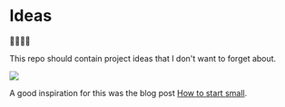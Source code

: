 # Ideas

🤔:sparkles::thought_balloon::raised_hands:

This repo should contain project ideas that I don't want to forget about.

![](https://cdn-images-1.medium.com/max/1600/1*fzO2A9CARpz2tIKbB8Uulg.png)

A good inspiration for this was the blog post [How to start small](https://medium.com/@atroyn/how-to-start-small-efe1bf831aaf#.ndgkvmb5p).
